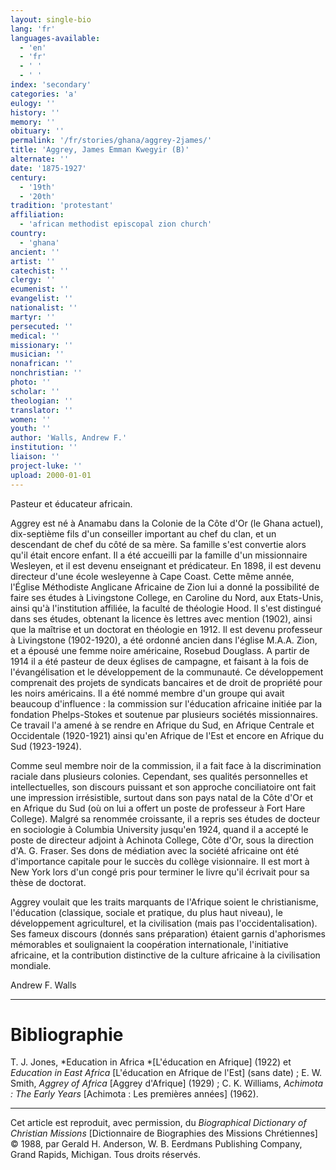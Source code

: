```yaml
---
layout: single-bio
lang: 'fr'
languages-available:
  - 'en'
  - 'fr'
  - ' '
  - ' '
index: 'secondary'
categories: 'a'
eulogy: ''
history: ''
memory: ''
obituary: ''
permalink: '/fr/stories/ghana/aggrey-2james/'
title: 'Aggrey, James Emman Kwegyir (B)'
alternate: ''
date: '1875-1927'
century:
  - '19th'
  - '20th'
tradition: 'protestant'
affiliation:
  - 'african methodist episcopal zion church'
country:
  - 'ghana'
ancient: ''
artist: ''
catechist: ''
clergy: ''
ecumenist: ''
evangelist: ''
nationalist: ''
martyr: ''
persecuted: ''
medical: ''
missionary: ''
musician: ''
nonafrican: ''
nonchristian: ''
photo: ''
scholar: ''
theologian: ''
translator: ''
women: ''
youth: ''
author: 'Walls, Andrew F.'
institution: ''
liaison: ''
project-luke: ''
upload: 2000-01-01
---
```



Pasteur et éducateur africain.

Aggrey est né à Anamabu dans la Colonie de la Côte d'Or (le Ghana actuel), dix-septième fils d'un conseiller important au chef du clan, et un descendant de chef du côté de sa mère. Sa famille s'est convertie alors qu'il était encore enfant. Il a été accueilli par la famille d'un missionnaire Wesleyen, et il est devenu enseignant et prédicateur. En 1898, il est devenu directeur d'une école wesleyenne à Cape Coast. Cette même année, l'Église Méthodiste Anglicane Africaine de Zion lui a donné la possibilité de faire ses études à Livingstone College, en Caroline du Nord, aux Etats-Unis, ainsi qu'à l'institution affiliée, la faculté de théologie Hood. Il s'est distingué dans ses études, obtenant la licence ès lettres avec mention (1902), ainsi que la maîtrise et un doctorat en théologie en 1912. Il est devenu professeur à Livingstone (1902-1920), a été ordonné ancien dans l'église M.A.A. Zion, et a épousé une femme noire américaine, Rosebud Douglass. A partir de 1914 il a été pasteur de deux églises de campagne, et faisant à la fois de l'évangélisation et le développement de la communauté. Ce développement comprenait des projets de syndicats bancaires et de droit de propriété pour les noirs américains. Il a été nommé membre d'un groupe qui avait beaucoup d'influence : la commission sur l'éducation africaine initiée par la fondation Phelps-Stokes et soutenue par plusieurs sociétés missionnaires. Ce travail l'a amené à se rendre en Afrique du Sud, en Afrique Centrale et Occidentale (1920-1921) ainsi qu'en Afrique de l'Est et encore en Afrique du Sud (1923-1924).

Comme seul membre noir de la commission, il a fait face à la discrimination raciale dans plusieurs colonies. Cependant, ses qualités personnelles et intellectuelles, son discours puissant et son approche conciliatoire ont fait une impression irrésistible, surtout dans son pays natal de la Côte d'Or et en Afrique du Sud (où on lui a offert un poste de professeur à Fort Hare College). Malgré sa renommée croissante, il a repris ses études de docteur en sociologie à Columbia University jusqu'en 1924, quand il a accepté le poste de directeur adjoint à Achinota College, Côte d'Or, sous la direction d'A. G. Fraser. Ses dons de médiation avec la société africaine ont été d'importance capitale pour le succès du collège visionnaire. Il est mort à New York lors d'un congé pris pour terminer le livre qu'il écrivait pour sa thèse de doctorat.

Aggrey voulait que les traits marquants de l'Afrique soient le christianisme, l'éducation (classique, sociale et pratique, du plus haut niveau), le développement agriculturel, et la civilisation (mais pas l'occidentalisation). Ses fameux discours (donnés sans préparation) étaient garnis d'aphorismes mémorables et soulignaient la coopération internationale, l'initiative africaine, et la contribution distinctive de la culture africaine à la civilisation mondiale.

Andrew F. Walls

---

# Bibliographie

T. J. Jones, *Education in Africa *[L'éducation en Afrique] (1922) et *Education in East Africa* [L'éducation en Afrique de l'Est] (sans date) ; E. W. Smith, *Aggrey of Africa* [Aggrey d'Afrique] (1929) ; C. K. Williams, *Achimota : The Early Years* [Achimota : Les premières années] (1962).

---

Cet article est reproduit, avec permission, du *Biographical Dictionary of Christian Missions* [Dictionnaire de Biographies des Missions Chrétiennes] © 1988, par Gerald H. Anderson, W. B. Eerdmans Publishing Company, Grand Rapids, Michigan. Tous droits réservés.